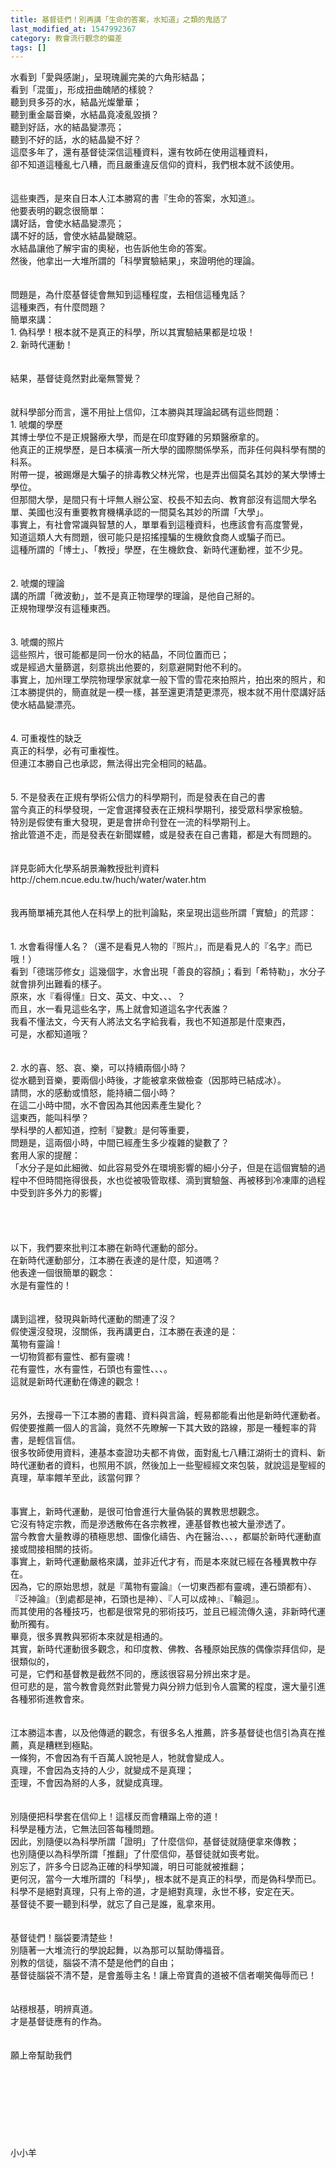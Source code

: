 ```yaml
---
title: 基督徒們！別再講「生命的答案，水知道」之類的鬼話了
last_modified_at: 1547992367
category: 教會流行觀念的偏差
tags: []
---
```


<p>水看到「愛與感謝」，呈現瑰麗完美的六角形結晶； <br/>看到「混蛋」，形成扭曲醜陋的樣貌？<br/>聽到貝多芬的水，結晶光燦暈華； <br/>聽到重金屬音樂，水結晶竟凌亂毀損？<br/>聽到好話，水的結晶變漂亮；<br/>聽到不好的話，水的結晶變不好？<br/><!--more-->這麼多年了，還有基督徒深信這種資料，還有牧師在使用這種資料，<br/>卻不知道這種亂七八糟，而且嚴重違反信仰的資料，我們根本就不該使用。<br/><br/><br/>這些東西，是來自日本人江本勝寫的書『生命的答案，水知道』。<br/>他要表明的觀念很簡單：<br/>講好話，會使水結晶變漂亮；<br/>講不好的話，會使水結晶變醜惡。<br/>水結晶讓他了解宇宙的奧秘，也告訴他生命的答案。<br/>然後，他拿出一大堆所謂的「科學實驗結果」，來證明他的理論。<br/><br/><br/>問題是，為什麼基督徒會無知到這種程度，去相信這種鬼話？<br/>這種東西，有什麼問題？<br/>簡單來講：<br/>1.	偽科學！根本就不是真正的科學，所以其實驗結果都是垃圾！<br/>2.	新時代運動！<br/><br/><br/>結果，基督徒竟然對此毫無警覺？<br/><br/><br/>就科學部分而言，還不用扯上信仰，江本勝與其理論起碼有這些問題：<br/>1.	唬爛的學歷<br/>其博士學位不是正規醫療大學，而是在印度野雞的另類醫療拿的。<br/>他真正的正規學歷，是日本橫濱一所大學的國際關係學系，而非任何與科學有關的科系。<br/>附帶一提，被踢爆是大騙子的排毒教父林光常，也是弄出個莫名其妙的某大學博士學位。<br/>但那間大學，是間只有十坪無人辦公室、校長不知去向、教育部沒有這間大學名單、美國也沒有重要教育機構承認的一間莫名其妙的所謂「大學」。<br/>事實上，有社會常識與智慧的人，單單看到這種資料，也應該會有高度警覺，<br/>知道這類人大有問題，很可能只是招搖撞騙的生機飲食商人或騙子而已。<br/>這種所謂的「博士」、「教授」學歷，在生機飲食、新時代運動裡，並不少見。<br/><br/><br/>2.	唬爛的理論<br/>講的所謂「微波動」，並不是真正物理學的理論，是他自己掰的。<br/>正規物理學沒有這種東西。<br/><br/><br/>3.	唬爛的照片<br/>這些照片，很可能都是同一份水的結晶，不同位置而已；<br/>或是經過大量篩選，刻意挑出他要的，刻意避開對他不利的。<br/>事實上，加州理工學院物理學家就拿一般下雪的雪花來拍照片，拍出來的照片，和江本勝提供的，簡直就是一模一樣，甚至還更清楚更漂亮，根本就不用什麼講好話使水結晶變漂亮。<br/><br/><br/>4.	可重複性的缺乏<br/>真正的科學，必有可重複性。<br/>但連江本勝自己也承認，無法得出完全相同的結晶。<br/><br/><br/>5.	不是發表在正規有學術公信力的科學期刊，而是發表在自己的書<br/>當今真正的科學發現，一定會選擇發表在正規科學期刊，接受眾科學家檢驗。<br/>特別是假使有重大發現，更是會拼命刊登在一流的科學期刊上。<br/>捨此管道不走，而是發表在新聞媒體，或是發表在自己書籍，都是大有問題的。<br/><br/><br/>詳見彰師大化學系胡景瀚教授批判資料<br/>http://chem.ncue.edu.tw/huch/water/water.htm<br/><br/><br/>我再簡單補充其他人在科學上的批判論點，來呈現出這些所謂「實驗」的荒謬：<br/><br/><br/>1.	水會看得懂人名？（還不是看見人物的『照片』，而是看見人的『名字』而已哦！）<br/>看到「德瑞莎修女」這幾個字，水會出現「善良的容顏」；看到「希特勒」，水分子就會排列出難看的樣子。<br/>原來，水『看得懂』日文、英文、中文、、、？<br/>而且，水一看見這些名字，馬上就會知道這名字代表誰？<br/>我看不懂法文，今天有人將法文名字給我看，我也不知道那是什麼東西，<br/>可是，水都知道哦？<br/><br/><br/>2.	水的喜、怒、哀、樂，可以持續兩個小時？<br/>從水聽到音樂，要兩個小時後，才能被拿來做檢查（因那時已結成冰）。<br/>請問，水的感動或憤怒，能持續二個小時？<br/>在這二小時中間，水不會因為其他因素產生變化？<br/>這東西，能叫科學？<br/>學科學的人都知道，控制『變數』是何等重要，<br/>問題是，這兩個小時，中間已經產生多少複雜的變數了？<br/>套用人家的提醒：<br/>「水分子是如此細微、如此容易受外在環境影響的細小分子，但是在這個實驗的過程中不但時間拖得很長，水也從被吸管取樣、滴到實驗盤、再被移到冷凍庫的過程中受到許多外力的影響」<br/><br/><br/><br/><br/>以下，我們要來批判江本勝在新時代運動的部分。<br/>在新時代運動部分，江本勝在表達的是什麼，知道嗎？<br/>他表達一個很簡單的觀念：<br/>水是有靈性的！<br/><br/><br/>講到這裡，發現與新時代運動的關連了沒？ <br/>假使還沒發現，沒關係，我再講更白，江本勝在表達的是：<br/>萬物有靈論！<br/>一切物質都有靈性、都有靈魂！<br/>花有靈性，水有靈性，石頭也有靈性、、、。<br/>這就是新時代運動在傳達的觀念！<br/><br/><br/>另外，去搜尋一下江本勝的書籍、資料與言論，輕易都能看出他是新時代運動者。<br/>假使要推薦一個人的言論，竟然不先瞭解一下其大致的路線，那是一種輕率的背書，是輕信盲信。<br/>很多牧師使用資料，連基本查證功夫都不肯做，面對亂七八糟江湖術士的資料、新時代運動者的資料，也照用不誤，然後加上一些聖經經文來包裝，就說這是聖經的真理，草率餵羊至此，該當何罪？<br/><br/><br/>事實上，新時代運動，是很可怕會進行大量偽裝的異教思想觀念。<br/>它沒有特定宗教，而是滲透散佈在各宗教裡，連基督教也被大量滲透了。<br/>當今教會大量教導的積極思想、圖像化禱告、內在醫治、、、，都屬於新時代運動直接或間接相關的技術。<br/>事實上，新時代運動嚴格來講，並非近代才有，而是本來就已經在各種異教中存在。<br/>因為，它的原始思想，就是『萬物有靈論』（一切東西都有靈魂，連石頭都有）、『泛神論』（到處都是神，石頭也是神）、『人可以成神』、『輪迴』。<br/>而其使用的各種技巧，也都是很常見的邪術技巧，並且已經流傳久遠，非新時代運動所獨有。<br/>畢竟，很多異教與邪術本來就是相通的。<br/>其實，新時代運動很多觀念，和印度教、佛教、各種原始民族的偶像崇拜信仰，是很類似的，<br/>可是，它們和基督教是截然不同的，應該很容易分辨出來才是。<br/>但可悲的是，當今教會竟然對此警覺力與分辨力低到令人震驚的程度，還大量引進各種邪術進教會來。<br/><br/><br/>江本勝這本書，以及他傳遞的觀念，有很多名人推薦，許多基督徒也信引為真在推薦，真是糟糕到極點。<br/>一條狗，不會因為有千百萬人說牠是人，牠就會變成人。<br/>真理，不會因為支持的人少，就變成不是真理；<br/>歪理，不會因為掰的人多，就變成真理。<br/><br/><br/>別隨便把科學套在信仰上！這樣反而會糟蹋上帝的道！<br/>科學是種方法，它無法回答每種問題。<br/>因此，別隨便以為科學所謂「證明」了什麼信仰，基督徒就隨便拿來傳教；<br/>也別隨便以為科學所謂「推翻」了什麼信仰，基督徒就如喪考妣。<br/>別忘了，許多今日認為正確的科學知識，明日可能就被推翻；<br/>更何況，當今一大堆所謂的「科學」，根本就不是真正的科學，而是偽科學而已。<br/>科學不是絕對真理，只有上帝的道，才是絕對真理，永世不移，安定在天。<br/>基督徒不要一聽到科學，就忘了自己是誰，亂拿來用。<br/><br/><br/>基督徒們！腦袋要清楚些！<br/>別隨著一大堆流行的學說起舞，以為那可以幫助傳福音。<br/>別教的信徒，腦袋不清不楚是他們的自由；<br/>基督徒腦袋不清不楚，是會羞辱主名！讓上帝寶貴的道被不信者嘲笑侮辱而已！<br/><br/><br/>站穩根基，明辨真道。<br/>才是基督徒應有的作為。<br/><br/><br/>願上帝幫助我們<br/><br/><br/><br/><br/><br/><br/><br/><br/>小小羊
</p>